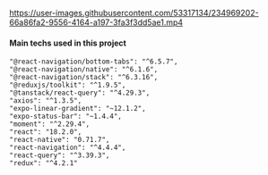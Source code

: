 https://user-images.githubusercontent.com/53317134/234969202-66a86fa2-9556-4164-a197-3fa3f3dd5ae1.mp4



  #### Main techs used in this project
    

    "@react-navigation/bottom-tabs": "^6.5.7",
    "@react-navigation/native": "^6.1.6",
    "@react-navigation/stack": "^6.3.16",
    "@reduxjs/toolkit": "^1.9.5",
    "@tanstack/react-query": "^4.29.3",
    "axios": "^1.3.5",
    "expo-linear-gradient": "~12.1.2",
    "expo-status-bar": "~1.4.4",
    "moment": "^2.29.4",
    "react": "18.2.0",
    "react-native": "0.71.7",
    "react-navigation": "^4.4.4",
    "react-query": "^3.39.3",
    "redux": "^4.2.1"
  
